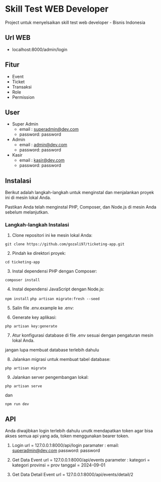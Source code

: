 # Skill Test WEB Developer

Project untuk menyelsaikan skill test web developer - Bisnis Indonesia

## Url WEB
- localhost:8000/admin/login

## Fitur

-   Event
-   Ticket
-   Transaksi
-   Role
-   Permission

## User

- Super Admin
    - email : superadmin@dev.com
    - password: password
- Admin
  - email : admin@dev.com
  - password: password
- Kasir
    - email : kasir@dev.com
    - password: password

## Instalasi

Berikut adalah langkah-langkah untuk menginstal dan menjalankan proyek ini di mesin lokal Anda.

Pastikan Anda telah menginstal PHP, Composer, dan Node.js di mesin Anda sebelum melanjutkan.

### Langkah-langkah Instalasi

1. Clone repositori ini ke mesin lokal Anda:

`git clone https://github.com/gozali97/ticketing-app.git`

2. Pindah ke direktori proyek:

`cd ticketing-app`

3. Instal dependensi PHP dengan Composer:

`composer install`

4. Instal dependensi JavaScript dengan Node.js:

`npm install`
`php artisan migrate:fresh --seed`

5. Salin file .env.example ke .env:

6. Generate key aplikasi:

`php artisan key:generate`

7. Atur konfigurasi database di file .env sesuai dengan pengaturan mesin lokal Anda.

jangan lupa membuat database terlebih dahulu

8. Jalankan migrasi untuk membuat tabel database:

`php artisan migrate`

9. Jalankan server pengembangan lokal:

`php artisan serve`

dan

`npm run dev`

## API
Anda diwajibkan login terlebih dahulu unutk mendapatkan token agar bisa akses semua api yang ada, token menggunakan bearer token.
1. Login
   url = 127.0.0.1:8000/api/login
   paramater : 
            email: superadmin@dev.com
            password: password
2. Get Data Event
    url = 127.0.0.1:8000/api/events
    parameter :
        kategori = kategori
        provinsi = prov
        tanggal = 2024-09-01

3. Get Data Detail Event
   url = 127.0.0.1:8000/api/events/detail/2
